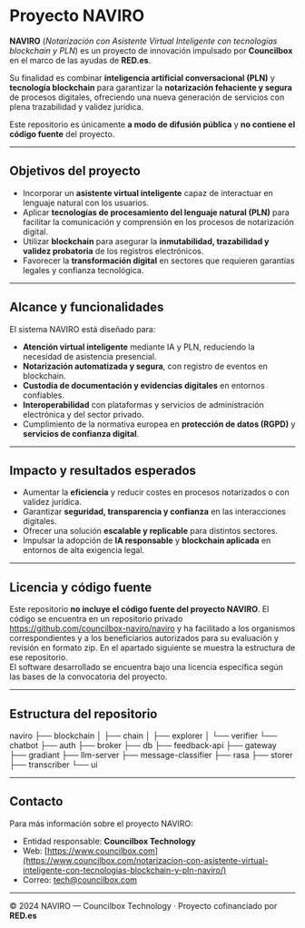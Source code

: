 # Proyecto NAVIRO

**NAVIRO** (*Notarización con Asistente Virtual Inteligente con tecnologías blockchain y PLN*) es un proyecto de innovación impulsado por **Councilbox** en el marco de las ayudas de **RED.es**.  

Su finalidad es combinar **inteligencia artificial conversacional (PLN)** y **tecnología blockchain** para garantizar la **notarización fehaciente y segura** de procesos digitales, ofreciendo una nueva generación de servicios con plena trazabilidad y validez jurídica.  

Este repositorio es únicamente **a modo de difusión pública** y **no contiene el código fuente** del proyecto.

---

## Objetivos del proyecto

- Incorporar un **asistente virtual inteligente** capaz de interactuar en lenguaje natural con los usuarios.  
- Aplicar **tecnologías de procesamiento del lenguaje natural (PLN)** para facilitar la comunicación y comprensión en los procesos de notarización digital.  
- Utilizar **blockchain** para asegurar la **inmutabilidad, trazabilidad y validez probatoria** de los registros electrónicos.  
- Favorecer la **transformación digital** en sectores que requieren garantías legales y confianza tecnológica.  

---

## Alcance y funcionalidades

El sistema NAVIRO está diseñado para:

- **Atención virtual inteligente** mediante IA y PLN, reduciendo la necesidad de asistencia presencial.  
- **Notarización automatizada y segura**, con registro de eventos en blockchain.  
- **Custodia de documentación y evidencias digitales** en entornos confiables.  
- **Interoperabilidad** con plataformas y servicios de administración electrónica y del sector privado.  
- Cumplimiento de la normativa europea en **protección de datos (RGPD)** y **servicios de confianza digital**.  

---

## Impacto y resultados esperados

- Aumentar la **eficiencia** y reducir costes en procesos notarizados o con validez jurídica.  
- Garantizar **seguridad, transparencia y confianza** en las interacciones digitales.  
- Ofrecer una solución **escalable y replicable** para distintos sectores.  
- Impulsar la adopción de **IA responsable** y **blockchain aplicada** en entornos de alta exigencia legal.  

---

## Licencia y código fuente

Este repositorio **no incluye el código fuente del proyecto NAVIRO**. El código se encuentra en un repositorio privado https://github.com/councilbox-naviro/naviro y ha facilitado a los organismos correspondientes y a los beneficiarios autorizados para su evaluación y revisión en formato zip. En el apartado siguiente se muestra la estructura de ese repositorio.  
El software desarrollado se encuentra bajo una licencia específica según las bases de la convocatoria del proyecto. 


---

## Estructura del repositorio

naviro
├── blockchain
│   ├── chain
│   ├── explorer
│   └── verifier
└── chatbot
    ├── auth
    ├── broker
    ├── db
    ├── feedback-api
    ├── gateway
    ├── gradiant
    ├── llm-server
    ├── message-classifier
    ├── rasa
    ├── storer
    ├── transcriber
    └── ui

---

## Contacto

Para más información sobre el proyecto NAVIRO:  

- Entidad responsable: **Councilbox Technology**  
- Web: [https://www.councilbox.com](https://www.councilbox.com/notarizacion-con-asistente-virtual-inteligente-con-tecnologias-blockchain-y-pln-naviro/)  
- Correo: [tech@councilbox.com](mailto:tech@councilbox.com)  

---

© 2024 NAVIRO — Councilbox Technology · Proyecto cofinanciado por **RED.es**
